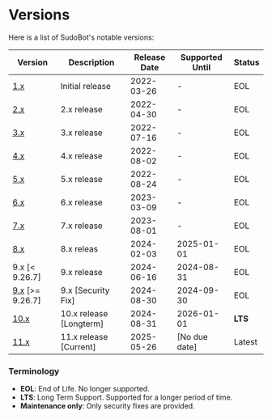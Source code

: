 # Versions

Here is a list of SudoBot's notable versions:

| Version                                                             | Description             | Release Date | Supported Until | Status  |
| ------------------------------------------------------------------- | ----------------------- | ------------ | --------------- | ------- |
| [1.x](https://github.com/onesoft-sudo/sudobot/tree/1.x)             | Initial release         | 2022-03-26   | -               | EOL     |
| [2.x](https://github.com/onesoft-sudo/sudobot/tree/2.x)             | 2.x release             | 2022-04-30   | -               | EOL     |
| [3.x](https://github.com/onesoft-sudo/sudobot/tree/3.x)             | 3.x release             | 2022-07-16   | -               | EOL     |
| [4.x](https://github.com/onesoft-sudo/sudobot/tree/4.x)             | 4.x release             | 2022-08-02   | -               | EOL     |
| [5.x](https://github.com/onesoft-sudo/sudobot/tree/5.x)             | 5.x release             | 2022-08-24   | -               | EOL     |
| [6.x](https://github.com/onesoft-sudo/sudobot/tree/6.x)             | 6.x release             | 2023-03-09   | -               | EOL     |
| [7.x](https://github.com/onesoft-sudo/sudobot/tree/7.x)             | 7.x release             | 2023-08-01   | -               | EOL     |
| [8.x](https://github.com/onesoft-sudo/sudobot/tree/8.x)             | 8.x releas              | 2024-02-03   | 2025-01-01      | EOL     |
| 9.x [< 9.26.7]                                                      | 9.x release             | 2024-06-16   | 2024-08-31      | EOL     |
| [9.x](https://github.com/onesoft-sudo/sudobot/tree/9.x) [>= 9.26.7] | 9.x [Security Fix]      | 2024-08-30   | 2024-09-30      | EOL     |
| [10.x](https://github.com/onesoft-sudo/sudobot/tree/10.x)           | 10.x release [Longterm] | 2024-08-31   | 2026-01-01      | **LTS** |
| [11.x](https://github.com/onesoft-sudo/sudobot/tree/main)           | 11.x release [Current]  | 2025-05-26   | [No due date]   | Latest  |

### Terminology

- **EOL**: End of Life. No longer supported.
- **LTS**: Long Term Support. Supported for a longer period of time.
- **Maintenance only**: Only security fixes are provided.
